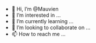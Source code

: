 - 👋 Hi, I’m @Mauvien
- 👀 I’m interested in ...
- 🌱 I’m currently learning ...
- 💞️ I’m looking to collaborate on ...
- 📫 How to reach me ...

<!---
Mauvien/Mauvien is a ✨ special ✨ repository because its `README.md` (this file) appears on your GitHub profile.
You can click the Preview link to take a look at your changes.
--->
